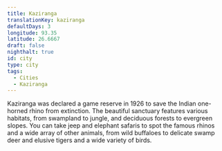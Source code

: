 ```yaml
---
title: Kaziranga
translationKey: kaziranga
defaultDays: 3
longitude: 93.35
latitude: 26.6667
draft: false
nighthalt: true
id: city
type: city
tags:
  - Cities
  - Kaziranga
---
```

Kaziranga was declared a game reserve in 1926 to save the Indian one-horned rhino from extinction. The beautiful sanctuary features various habitats, from swampland to jungle, and deciduous forests to evergreen slopes. You can take jeep and elephant safaris to spot the famous rhinos and a wide array of other animals, from wild buffaloes to delicate swamp deer and elusive tigers and a wide variety of birds.